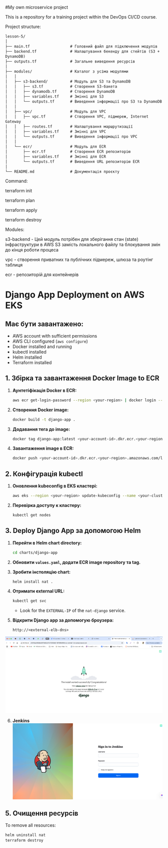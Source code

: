 #My own microservice project 

This is a repository for a training project within the DevOps CI/CD course.


Project structure: 

```
lesson-5/
│
├── main.tf                  # Головний файл для підключення модулів
├── backend.tf               # Налаштування бекенду для стейтів (S3 + DynamoDB)
├── outputs.tf               # Загальне виведення ресурсів
│
├── modules/                 # Каталог з усіма модулями
│   │
│   ├── s3-backend/          # Модуль для S3 та DynamoDB
│   │   ├── s3.tf            # Створення S3-бакета
│   │   ├── dynamodb.tf      # Створення DynamoDB
│   │   ├── variables.tf     # Змінні для S3
│   │   └── outputs.tf       # Виведення інформації про S3 та DynamoDB
│   │
│   ├── vpc/                 # Модуль для VPC
│   │   ├── vpc.tf           # Створення VPC, підмереж, Internet Gateway
│   │   ├── routes.tf        # Налаштування маршрутизації
│   │   ├── variables.tf     # Змінні для VPC
│   │   └── outputs.tf       # Виведення інформації про VPC
│   │
│   └── ecr/                 # Модуль для ECR
│       ├── ecr.tf           # Створення ECR репозиторію
│       ├── variables.tf     # Змінні для ECR
│       └── outputs.tf       # Виведення URL репозиторію ECR
│
└── README.md                # Документація проєкту

```

Command:

terraform init

terraform plan

terraform apply

terraform destroy


Modules:

s3-backend - Цей модуль потрібен для  зберігання стан (state) інфраструктури в AWS S3 замість локального файлу та блокування змін до кінця роботи процеса

vpc - створення приватних та публічних підмереж, шлюза та роутінг таблиця

ecr - репозиторій для контейнерів

# Django App Deployment on AWS EKS

## Має бути завантажено:

- AWS account with sufficient permissions
- AWS CLI configured (`aws configure`)
- Docker installed and running
- kubectl installed
- Helm installed
- Terraform installed

## 1. Збірка та завантаження Docker Image to ECR

1. **Аунтетіфікація Docker в ECR:**
   ```sh
   aws ecr get-login-password --region <your-region> | docker login --username AWS --password-stdin <your-account-id>.dkr.ecr.<your-region>.amazonaws.com
   ```

2. **Створення Docker image:**
   ```sh
   docker build -t django-app .
   ```

3. **Додавання тега до image:**
   ```sh
   docker tag django-app:latest <your-account-id>.dkr.ecr.<your-region>.amazonaws.com/lesson-5-ecr-nat:latest
   ```

4. **Завантаження image в ECR:**
   ```sh
   docker push <your-account-id>.dkr.ecr.<your-region>.amazonaws.com/lesson-5-ecr-nat:latest
   ```


## 2. Конфігурація kubectl

1. **Оновлення kubeconfig в EKS кластері:**
   ```sh
   aws eks --region <your-region> update-kubeconfig --name <your-cluster-name>
   ```

2. **Перевірка доступу к кластеру:**
   ```sh
   kubectl get nodes
   ```

## 3. Deploy Django App за допомогою Helm

1. **Перейти в Helm chart directory:**
   ```sh
   cd charts/django-app
   ```

2. **Обновити `values.yaml`, додати ECR image repository та tag.**

3. **Зробити інстоляцію chart:**
   ```sh
   helm install nat .
   ```

4. **Отримати external URL:**
   ```sh
   kubectl get svc
   ```
   - Look for the `EXTERNAL-IP` of the `nat-django` service.

5. **Відкрити Django app за допомогую броузера:**
   ```
   http://<external-elb-dns>
   ```


![alt text](image.png)

6. **Jenkins**
![alt text](image-1.png)

## 5. Очищення ресурсів

To remove all resources:
```sh
helm uninstall nat
terraform destroy
```






